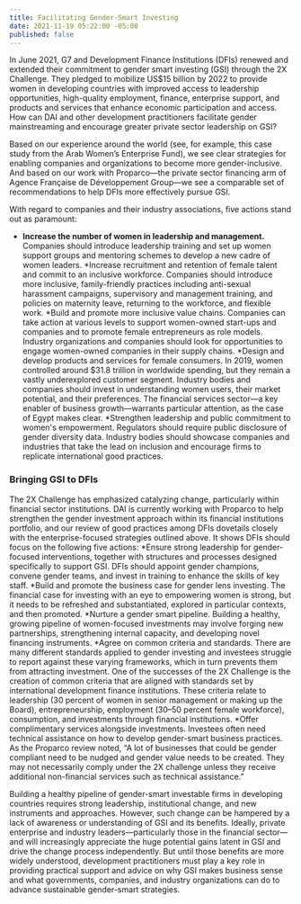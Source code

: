 ```yaml
---
title: Facilitating Gender-Smart Investing
date: 2021-11-19 05:22:00 -05:00
published: false
---
```


In June 2021, G7 and Development Finance Institutions (DFIs) renewed and extended their commitment to gender smart investing (GSI) through the 2X Challenge. They pledged to mobilize US$15 billion by 2022 to provide women in developing countries with improved access to leadership opportunities, high-quality employment, finance, enterprise support, and products and services that enhance economic participation and access. How can DAI and other development practitioners facilitate gender mainstreaming and encourage greater private sector leadership on GSI?




Based on our experience around the world (see, for example, this case study from the Arab Women’s Enterprise Fund), we see clear strategies for enabling companies and organizations to become more gender-inclusive. And based on our work with Proparco—the private sector financing arm of Agence Française de Développement Group—we see a comparable set of recommendations to help DFIs more effectively pursue GSI.

With regard to companies and their industry associations, five actions stand out as paramount:
* **Increase the number of women in leadership and management.** Companies should introduce leadership training and set up women support groups and mentoring schemes to develop a new cadre of women leaders.
*Increase recruitment and retention of female talent and commit to an inclusive workforce. Companies should introduce more inclusive, family-friendly practices including anti-sexual harassment campaigns, supervisory and management training, and policies on maternity leave, returning to the workforce, and flexible work.
*Build and promote more inclusive value chains. Companies can take action at various levels to support women-owned start-ups and companies and to promote female entrepreneurs as role models. Industry organizations and companies should look for opportunities to engage women-owned companies in their supply chains.
*Design and develop products and services for female consumers. In 2019, women controlled around $31.8 trillion in worldwide spending, but they remain a vastly underexplored customer segment. Industry bodies and companies should invest in understanding women users, their market potential, and their preferences. The financial services sector—a key enabler of business growth—warrants particular attention, as the case of Egypt makes clear. 
*Strengthen leadership and public commitment to women's empowerment. Regulators should require public disclosure of gender diversity data. Industry bodies should showcase companies and industries that take the lead on inclusion and encourage firms to replicate international good practices.

### Bringing GSI to DFIs 

The 2X Challenge has emphasized catalyzing change, particularly within financial sector institutions. DAI is currently working with Proparco to help strengthen the gender investment approach within its financial institutions portfolio, and our review of good practices among DFIs dovetails closely with the enterprise-focused strategies outlined above. It shows DFIs should focus on the following five actions:
*Ensure strong leadership for gender-focused interventions, together with structures and processes designed specifically to support GSI. DFIs should appoint gender champions, convene gender teams, and invest in training to enhance the skills of key staff.
*Build and promote the business case for gender lens investing. The financial case for investing with an eye to empowering women is strong, but it needs to be refreshed and substantiated, explored in particular contexts, and then promoted.
*Nurture a gender smart pipeline. Building a healthy, growing pipeline of women-focused investments may involve forging new partnerships, strengthening internal capacity, and developing novel financing instruments.
*Agree on common criteria and standards. There are many different standards applied to gender investing and investees struggle to report against these varying frameworks, which in turn prevents them from attracting investment. One of the successes of the 2X Challenge is the creation of common criteria that are aligned with standards set by international development finance institutions. These criteria relate to leadership (30 percent of women in senior management or making up the Board), entrepreneurship, employment (30–50 percent female workforce), consumption, and investments through financial institutions. 
*Offer complimentary services alongside investments. Investees often need technical assistance on how to develop gender-smart business practices. As the Proparco review noted, “A lot of businesses that could be gender compliant need to be nudged and gender value needs to be created. They may not necessarily comply under the 2X challenge unless they receive additional non-financial services such as technical assistance.”

Building a healthy pipeline of gender-smart investable firms in developing countries requires strong leadership, institutional change, and new instruments and approaches. However, such change can be hampered by a lack of awareness or understanding of GSI and its benefits. Ideally, private enterprise and industry leaders—particularly those in the financial sector—and will increasingly appreciate the huge potential gains latent in GSI and drive the change process independently. But until those benefits are more widely understood, development practitioners must play a key role in providing practical support and advice on why GSI makes business sense and what governments, companies, and industry organizations can do to advance sustainable gender-smart strategies. 
